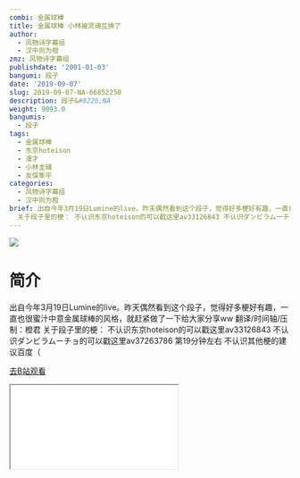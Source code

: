 ```yaml
---
combi: 金属球棒
title: 金属球棒 小林被灵魂互换了
author:
  - 风物诗字幕组
  - 汉中则为橙
zmz: 风物诗字幕组
publishdate: '2001-01-03'
bangumi: 段子
date: '2019-09-07'
slug: 2019-09-07-NA-66852250
description: 段子&#8226;NA
weight: 9093.0
bangumis:
  - 段子
tags:
  - 金属球棒
  - 东京hoteison
  - 漫才
  - 小林圭辅
  - 友保隼平
categories:
  - 风物诗字幕组
  - 汉中则为橙
brief: 出自今年3月19日Lumine的live。昨天偶然看到这个段子，觉得好多梗好有趣，一直也很蜜汁中意金属球棒的风格，就赶紧做了一下给大家分享ww 翻译/时间轴/压制：橙君
  关于段子里的梗： 不认识东京hoteison的可以戳这里av33126843 不认识ダンビラムーチョ的可以戳这里av37263786 第19分钟左右 不认识其他梗的建议百度（
---
```

![](https://raw.githubusercontent.com/tcgriffith/owaraisite/master/static/tmpimg/a1d30dad7732a0bb7b4cd56a27c2e8dacea64947.jpg.480.jpg)
# 简介  
出自今年3月19日Lumine的live。昨天偶然看到这个段子，觉得好多梗好有趣，一直也很蜜汁中意金属球棒的风格，就赶紧做了一下给大家分享ww
翻译/时间轴/压制：橙君
关于段子里的梗：
不认识东京hoteison的可以戳这里av33126843
不认识ダンビラムーチョ的可以戳这里av37263786 第19分钟左右
不认识其他梗的建议百度（  

[去B站观看](https://www.bilibili.com/video/av66852250/)
<div class ="resp-container"><iframe class="testiframe" src="//player.bilibili.com/player.html?aid=66852250"", scrolling="no", allowfullscreen="true" > </iframe></div> 

